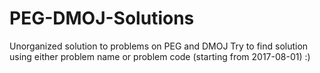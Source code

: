 # PEG-DMOJ-Solutions
Unorganized solution to problems on PEG and DMOJ
Try to find solution using either problem name or problem code (starting from 2017-08-01) :)
